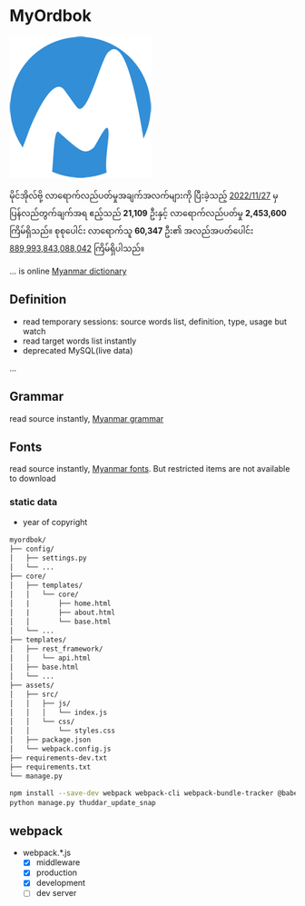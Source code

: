 # MyOrdbok

[![MyOrdbok][logo]](https://www.myordbok.com)

မိုင်အိုလ်ဗို့ လာရောက်လည်ပတ်မှုအချက်အလက်များကို ပြီးခဲ့သည့် [2022/11/27][home] မှ ပြန်လည်တွက်ချက်အရ ဧည့်သည် **21,109** ဦးနှင့် လာရောက်လည်ပတ်မှု **2,453,600** ကြိမ်ရှိသည်။ စုစုပေါင်း လာရောက်သူ **60,347** ဦး၏ အလည်အပတ်ပေါင်း [889,993,843,088,042][about] ကြိမ်ရှိပါသည်။

... is online [Myanmar dictionary][home]

## Definition

- read temporary sessions: source words list, definition, type, usage but watch
- read target words list instantly
- deprecated MySQL(live data)

...

## Grammar

read source instantly, [Myanmar grammar][grammar]

## Fonts

read source instantly, [Myanmar fonts][fonts]. But restricted items are not available to download

### static data

- year of copyright

```shell
myordbok/
├── config/
│   ├── settings.py
│   └── ...
├── core/
│   ├── templates/
│   │   └── core/
│   |       ├── home.html
│   |       ├── about.html
│   │       └── base.html
│   └── ...
├── templates/
│   ├── rest_framework/
│   │   └── api.html
│   ├── base.html
│   └── ...
├── assets/
│   ├── src/
│   │   ├── js/
│   │   │   └── index.js
│   │   └── css/
│   │       └── styles.css
│   ├── package.json
│   └── webpack.config.js
├── requirements-dev.txt
├── requirements.txt
└── manage.py
```

```bash
npm install --save-dev webpack webpack-cli webpack-bundle-tracker @babel/core @babel/preset-env babel-loader css-loader style-loader
python manage.py thuddar_update_snap
```

## webpack

- webpack.\*.js
  - [x] middleware
  - [x] production
  - [x] development
  - [ ] dev server

[home]: //www.myordbok.com
[grammar]: //www.myordbok.com/grammar
[fonts]: //www.myordbok.com/myanmar-fonts
[about]: //www.myordbok.com/about
[logo]: assets/img/MyOrdbok.png
